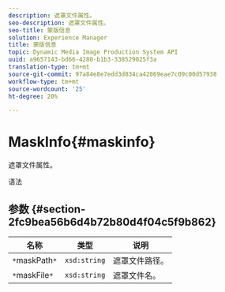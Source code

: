 ```yaml
---
description: 遮罩文件属性。
seo-description: 遮罩文件属性。
seo-title: 蒙版信息
solution: Experience Manager
title: 蒙版信息
topic: Dynamic Media Image Production System API
uuid: a9657143-bd66-4280-b1b3-338529025f3a
translation-type: tm+mt
source-git-commit: 97a84e8e7edd3d834ca42069eae7c09c00d57938
workflow-type: tm+mt
source-wordcount: '25'
ht-degree: 20%

---
```



# MaskInfo{#maskinfo}

遮罩文件属性。

语法

## 参数 {#section-2fc9bea56b6d4b72b80d4f04c5f9b862}

| 名称 | 类型 | 说明 |
|---|---|---|
| `*`maskPath`*` | `xsd:string` | 遮罩文件路径。 |
| `*`maskFile`*` | `xsd:string` | 遮罩文件名。 |

